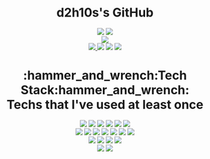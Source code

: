 <h1 align="center">
  d2h10s's GitHub
</h1>
<!--깃허브 상태 카드-->
<p align="center">
  <a href="https://github.com/anuraghazra/github-readme-stats"><img src="https://github-readme-stats.vercel.app/api?username=d2h10s&count_private=true&theme=radical&show_icons=true&line_height=28"></a>
<!--깃허브 사용 언어 랭킹 카드-->
  <a href="https://github.com/anuraghazra/github-readme-stats"><img src="https://github-readme-stats.vercel.app/api/top-langs/?username=d2h10s&langs_count=10&exclude_repo=codubot_sample&hide=tex,html,javascript,css,scss&theme=radical&layout=compact"></a><br>
<!--트로피 카드-->
  <a href="https://github.com/ryo-ma/github-profile-trophy"><img src="https://github-profile-trophy.vercel.app/?username=d2h10s&theme=dracula&margin-w=10&no-frame=true"><br>
<!--팔로워, 깃허브, 유튭, 백준 링크-->
  <img src="https://img.shields.io/github/followers/d2h10s?style=social">
  <a href="https://hits.seeyoufarm.com"><img src="https://hits.seeyoufarm.com/api/count/incr/badge.svg?url=https%3A%2F%2Fgithub.com%2Fd2h10s&count_bg=%23D93A7C&title_bg=%23141321&icon=&icon_color=%23FFFFFF&title=hits&edge_flat=false"></a>
  <a href="https://www.youtube.com/channel/UCrCuBAFLYp71GHzOWqGeUUQ/"><img src="http://img.shields.io/badge/-YouTube-FF0000?style=plastic&logo=YouTube"></a>
  <a href="https://www.acmicpc.net/user/d2h10s"><img src="http://img.shields.io/badge/-Baekjoon-FF0000?style=plastic"></a>
</p>

<h1 align="center">
  :hammer_and_wrench:Tech Stack:hammer_and_wrench:<br>
  Techs that I've used at least once
</h1>
<p align="center">
  <!--언어 스택-->
  <img src="http://img.shields.io/badge/-C-A8B9CC?style=flat-square&logo=c&logoColor=white">
  <img src="http://img.shields.io/badge/-C++-00599C?style=flat-square&logo=c%2B%2B&logoColor=white">
  <img src="http://img.shields.io/badge/-C%23-239120?style=flat-square&logo=c-sharp&logoColor=white">
  <img src="http://img.shields.io/badge/-Python-3776AB?style=flat-square&logo=python&logoColor=white">
  <img src="http://img.shields.io/badge/-MathWorks-0076A8?style=flat-square&logo=mathworks&logoColor=white">
  <img src="http://img.shields.io/badge/-Rust-000000?style=flat-square&logo=rust&logoColor=white">
  <br>
  <!--툴 스택-->
  <img src="http://img.shields.io/badge/-Windows-0078D6?style=flat-square&logo=windows&logoColor=white">
  <img src="http://img.shields.io/badge/-Ubuntu-E95420?style=flat-square&logo=ubuntu&logoColor=white">
  <img src="http://img.shields.io/badge/-ROS-22314E?style=flat-square&logo=ROS&logoColor=white">
  <img src="http://img.shields.io/badge/-Docker-2496ED?style=flat-square&logo=docker&logoColor=white">
  <img src="http://img.shields.io/badge/-MariaDB-003545?style=flat-square&logo=mariaDB&logoColor=white">
  <img src="http://img.shields.io/badge/-Tensorflow-FF6F00?style=flat-square&logo=tensorflow&logoColor=white">
  <img src="http://img.shields.io/badge/-PyTorch-EE4C2C?style=flat-square&logo=pytorch&logoColor=white">
  <br>
  <!--임베디드 스택-->
  <img src="http://img.shields.io/badge/-AVR-DD1111?style=flat-square">
  <img src="http://img.shields.io/badge/-Arduino-00979D?style=flat-square&logo=Arduino&logoColor=white">
  <img src="http://img.shields.io/badge/-Nucleo-111111?style=flat-square&logo=Nucleo&logoColor=white">
  <img src="http://img.shields.io/badge/-RaspberryPi-C51A4A?style=flat-square&logo=Raspberry-pi&logoColor=white">
  <br>
  <!--설계 스택-->
  <img src="http://img.shields.io/badge/-AutoDesk-0696D7?style=flat-square&logo=autodesk&logoColor=white">
  <img src="http://img.shields.io/badge/-Drone-212121?style=flat-square&logo=drone&logoColor=white">
</p>
